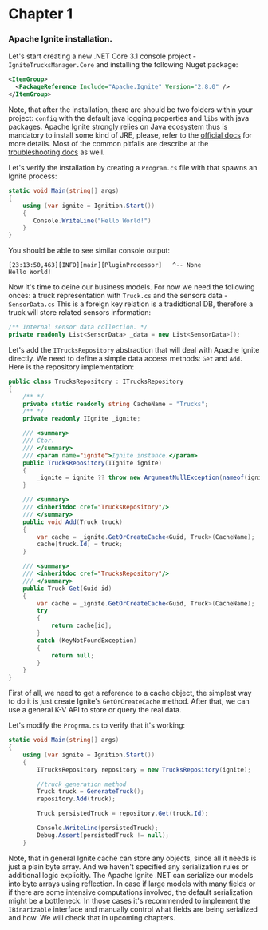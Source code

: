 # Chapter 1

### Apache Ignite installation.

Let's start creating a new .NET Core 3.1 console project - `IgniteTrucksManager.Core` and installing the following Nuget package:
```xml
<ItemGroup>
  <PackageReference Include="Apache.Ignite" Version="2.8.0" />
</ItemGroup>
```

Note, that after the installation, there are should be two folders within your project: `config` with the default java logging properties
and `libs` with java packages. Apache Ignite strongly relies on Java ecosystem thus is mandatory to install some kind of JRE, please, 
refer to the [official docs](https://apacheignite-net.readme.io/docs/troubleshooting) for more details. Most of the common pitfalls are describe at the [troubleshooting docs](https://apacheignite-net.readme.io/docs/troubleshooting) as well.

Let's verify the installation by creating a `Program.cs` file with that spawns an Ignite process:
```csharp
static void Main(string[] args)
{
    using (var ignite = Ignition.Start())
    {
       Console.WriteLine("Hello World!")               
    }
}
```

You should be able to see similar console output:
```
[23:13:50,463][INFO][main][PluginProcessor]   ^-- None
Hello World!
```

Now it's time to deine our business models. For now we need the following onces: a truck representation with `Truck.cs` and the sensors data - `SensorData.cs`
This is a foreign key relation is a tradidtional DB, therefore a truck will store related sensors information:
```csharp
/** Internal sensor data collection. */
private readonly List<SensorData> _data = new List<SensorData>();
```

Let's add the `ITrucksRepository` abstraction that will deal with Apache Ignite directly. We need to define a simple data access methods: `Get` and `Add`.
Here is the repository implementation:
```csharp
public class TrucksRepository : ITrucksRepository
{
    /** */
    private static readonly string CacheName = "Trucks";
    /** */
    private readonly IIgnite _ignite;

    /// <summary>
    /// Ctor.
    /// </summary>
    /// <param name="ignite">Ignite instance.</param>
    public TrucksRepository(IIgnite ignite)
    {
        _ignite = ignite ?? throw new ArgumentNullException(nameof(ignite));
    }

    /// <summary>
    /// <inheritdoc cref="TrucksRepository"/>
    /// </summary>
    public void Add(Truck truck)
    {
        var cache = _ignite.GetOrCreateCache<Guid, Truck>(CacheName);
        cache[truck.Id] = truck;
    }

    /// <summary>
    /// <inheritdoc cref="TrucksRepository"/>
    /// </summary>
    public Truck Get(Guid id)
    {
        var cache = _ignite.GetOrCreateCache<Guid, Truck>(CacheName);
        try
        {
            return cache[id];
        }
        catch (KeyNotFoundException)
        {
            return null;
        }
    }
}
```

First of all, we need to get a reference to a cache object, the simplest way to do it is just create Ignite's `GetOrCreateCache` method.
After that, we can use a general K-V API to store or query the real data.

Let's modify the `Progrma.cs` to verify that it's working:
```csharp
static void Main(string[] args)
{
    using (var ignite = Ignition.Start())
    {
        ITrucksRepository repository = new TrucksRepository(ignite);

        //truck generation method
        Truck truck = GenerateTruck();
        repository.Add(truck);

        Truck persistedTruck = repository.Get(truck.Id);

        Console.WriteLine(persistedTruck);
        Debug.Assert(persistedTruck != null);
    }
```

Note, that in general Ignite cache can store any objects, since all it needs is just a plain byte array. And we haven't specified any serialization rules
or additional logic explicitly. The Apache Ignite .NET can serialize our models into byte arrays using reflection. In case if large models with many fields or if there are some intensive computations involved, the default serialization might be a bottleneck. In those cases it's recommended to implement
the `IBinarizable` interface and manually control what fields are being serialized and how. We will check that in upcoming chapters.
